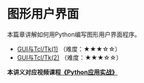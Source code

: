 # 图形用户界面

本篇章讲解如何用Python编写图形用户界面程序。

- [GUI与Tcl/Tk(1)](1.GUI与Tcl/Tk(1).md) （难度：★★★☆☆）
- [GUI与Tcl/Tk(2)](1.GUI与Tcl/Tk(2).md) （难度：★★★☆☆）

**本讲义对应视频课程[《Python应用实战》](https://study.163.com/course/courseMain.htm?courseId=1209533804&share=2&shareId=400000000624093)**